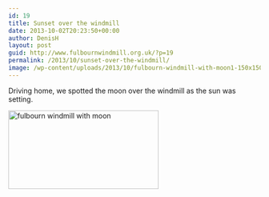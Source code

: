 ```yaml
---
id: 19
title: Sunset over the windmill
date: 2013-10-02T20:23:50+00:00
author: DenisH
layout: post
guid: http://www.fulbournwindmill.org.uk/?p=19
permalink: /2013/10/sunset-over-the-windmill/
image: /wp-content/uploads/2013/10/fulbourn-windmill-with-moon1-150x150.jpg
---
```

Driving home, we spotted the moon over the windmill as the sun was setting.
<!--break-->
[<img class="alignnone size-medium wp-image-22" alt="fulbourn windmill with moon" src="http://www.fulbournwindmill.org.uk/wp-content/uploads/2013/10/fulbourn-windmill-with-moon1-300x157.jpg" width="300" height="157" srcset="http://www.fulbournwindmill.org.uk/wp-content/uploads/2013/10/fulbourn-windmill-with-moon1-300x157.jpg 300w, http://www.fulbournwindmill.org.uk/wp-content/uploads/2013/10/fulbourn-windmill-with-moon1-1024x536.jpg 1024w, http://www.fulbournwindmill.org.uk/wp-content/uploads/2013/10/fulbourn-windmill-with-moon1.jpg 1366w" sizes="(max-width: 300px) 100vw, 300px" />](http://www.fulbournwindmill.org.uk/wp-content/uploads/2013/10/fulbourn-windmill-with-moon1.jpg)

